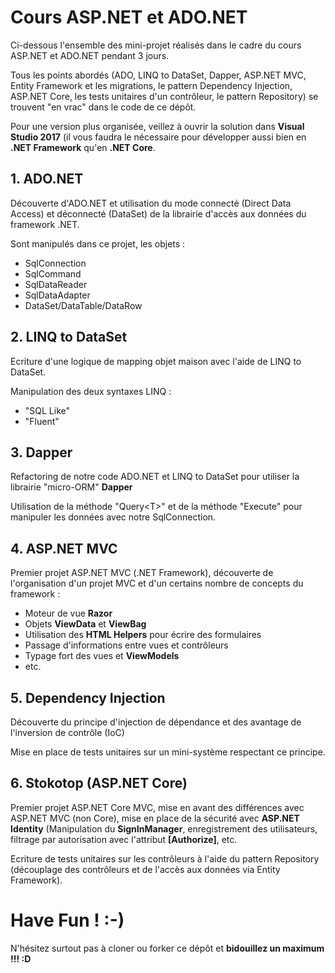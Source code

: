 # Cours ASP.NET et ADO.NET

Ci-dessous l'ensemble des mini-projet réalisés dans le cadre du cours ASP.NET et ADO.NET pendant 3 jours.

Tous les points abordés (ADO, LINQ to DataSet, Dapper, ASP.NET MVC, Entity Framework et les migrations, le pattern Dependency Injection, ASP.NET Core, les tests unitaires d'un contrôleur, le pattern Repository) se trouvent "en vrac" dans le code de ce dépôt.

Pour une version plus organisée, veillez à ouvrir la solution dans **Visual Studio 2017** (il vous faudra le nécessaire pour développer aussi bien en **.NET Framework** qu'en **.NET Core**.

## 1. ADO.NET

Découverte d'ADO.NET et utilisation du mode connecté (Direct Data Access) et déconnecté (DataSet) de la librairie d'accès aux données du framework .NET.

Sont manipulés dans ce projet, les objets :
* SqlConnection
* SqlCommand
* SqlDataReader
* SqlDataAdapter
* DataSet/DataTable/DataRow

## 2. LINQ to DataSet

Ecriture d'une logique de mapping objet maison avec l'aide de LINQ to DataSet.

Manipulation des deux syntaxes LINQ :
* "SQL Like"
* "Fluent"

## 3. Dapper

Refactoring de notre code ADO.NET et LINQ to DataSet pour utiliser la librairie "micro-ORM" **Dapper**

Utilisation de la méthode "Query\<T>" et de la méthode "Execute" pour manipuler les données avec notre SqlConnection.

## 4. ASP.NET MVC

Premier projet ASP.NET MVC (.NET Framework), découverte de l'organisation d'un projet MVC et d'un certains nombre de concepts du framework :
* Moteur de vue **Razor**
* Objets **ViewData** et **ViewBag**
* Utilisation des **HTML Helpers** pour écrire des formulaires
* Passage d'informations entre vues et contrôleurs
* Typage fort des vues et **ViewModels**
* etc.

## 5. Dependency Injection

Découverte du principe d'injection de dépendance et des avantage de l'inversion de contrôle (IoC)

Mise en place de tests unitaires sur un mini-système respectant ce principe.

## 6. Stokotop (ASP.NET Core)

Premier projet ASP.NET Core MVC, mise en avant des différences avec ASP.NET MVC (non Core), mise en place de la sécurité avec **ASP.NET Identity** (Manipulation du **SignInManager**, enregistrement des utilisateurs, filtrage par autorisation avec l'attribut **[Authorize]**, etc.

Ecriture de tests unitaires sur les contrôleurs à l'aide du pattern Repository (découplage des contrôleurs et de l'accès aux données via Entity Framework).

# **Have Fun ! :-)**

N'hésitez surtout pas à cloner ou forker ce dépôt et **bidouillez un maximum !!! :D**
